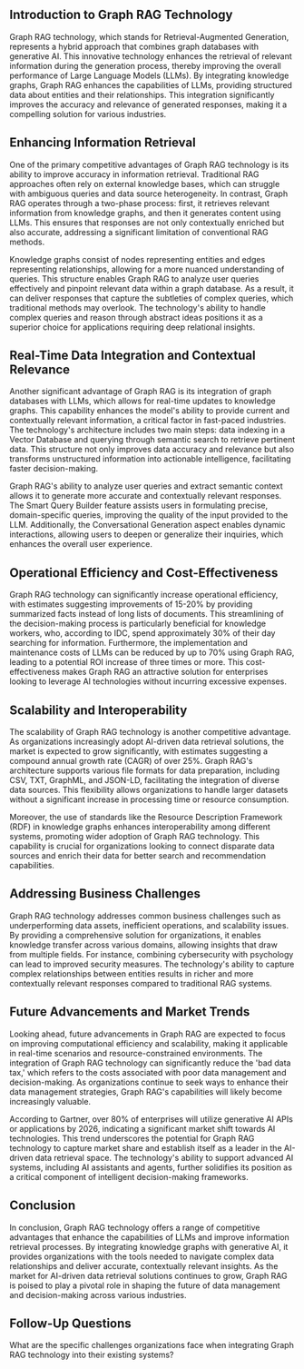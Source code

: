 ## Introduction to Graph RAG Technology
Graph RAG technology, which stands for Retrieval-Augmented Generation, represents a hybrid approach that combines graph databases with generative AI. This innovative technology enhances the retrieval of relevant information during the generation process, thereby improving the overall performance of Large Language Models (LLMs). By integrating knowledge graphs, Graph RAG enhances the capabilities of LLMs, providing structured data about entities and their relationships. This integration significantly improves the accuracy and relevance of generated responses, making it a compelling solution for various industries.

## Enhancing Information Retrieval
One of the primary competitive advantages of Graph RAG technology is its ability to improve accuracy in information retrieval. Traditional RAG approaches often rely on external knowledge bases, which can struggle with ambiguous queries and data source heterogeneity. In contrast, Graph RAG operates through a two-phase process: first, it retrieves relevant information from knowledge graphs, and then it generates content using LLMs. This ensures that responses are not only contextually enriched but also accurate, addressing a significant limitation of conventional RAG methods.

Knowledge graphs consist of nodes representing entities and edges representing relationships, allowing for a more nuanced understanding of queries. This structure enables Graph RAG to analyze user queries effectively and pinpoint relevant data within a graph database. As a result, it can deliver responses that capture the subtleties of complex queries, which traditional methods may overlook. The technology's ability to handle complex queries and reason through abstract ideas positions it as a superior choice for applications requiring deep relational insights.

## Real-Time Data Integration and Contextual Relevance
Another significant advantage of Graph RAG is its integration of graph databases with LLMs, which allows for real-time updates to knowledge graphs. This capability enhances the model's ability to provide current and contextually relevant information, a critical factor in fast-paced industries. The technology's architecture includes two main steps: data indexing in a Vector Database and querying through semantic search to retrieve pertinent data. This structure not only improves data accuracy and relevance but also transforms unstructured information into actionable intelligence, facilitating faster decision-making.

Graph RAG's ability to analyze user queries and extract semantic context allows it to generate more accurate and contextually relevant responses. The Smart Query Builder feature assists users in formulating precise, domain-specific queries, improving the quality of the input provided to the LLM. Additionally, the Conversational Generation aspect enables dynamic interactions, allowing users to deepen or generalize their inquiries, which enhances the overall user experience.

## Operational Efficiency and Cost-Effectiveness
Graph RAG technology can significantly increase operational efficiency, with estimates suggesting improvements of 15-20% by providing summarized facts instead of long lists of documents. This streamlining of the decision-making process is particularly beneficial for knowledge workers, who, according to IDC, spend approximately 30% of their day searching for information. Furthermore, the implementation and maintenance costs of LLMs can be reduced by up to 70% using Graph RAG, leading to a potential ROI increase of three times or more. This cost-effectiveness makes Graph RAG an attractive solution for enterprises looking to leverage AI technologies without incurring excessive expenses.

## Scalability and Interoperability
The scalability of Graph RAG technology is another competitive advantage. As organizations increasingly adopt AI-driven data retrieval solutions, the market is expected to grow significantly, with estimates suggesting a compound annual growth rate (CAGR) of over 25%. Graph RAG's architecture supports various file formats for data preparation, including CSV, TXT, GraphML, and JSON-LD, facilitating the integration of diverse data sources. This flexibility allows organizations to handle larger datasets without a significant increase in processing time or resource consumption.

Moreover, the use of standards like the Resource Description Framework (RDF) in knowledge graphs enhances interoperability among different systems, promoting wider adoption of Graph RAG technology. This capability is crucial for organizations looking to connect disparate data sources and enrich their data for better search and recommendation capabilities.

## Addressing Business Challenges
Graph RAG technology addresses common business challenges such as underperforming data assets, inefficient operations, and scalability issues. By providing a comprehensive solution for organizations, it enables knowledge transfer across various domains, allowing insights that draw from multiple fields. For instance, combining cybersecurity with psychology can lead to improved security measures. The technology's ability to capture complex relationships between entities results in richer and more contextually relevant responses compared to traditional RAG systems.

## Future Advancements and Market Trends
Looking ahead, future advancements in Graph RAG are expected to focus on improving computational efficiency and scalability, making it applicable in real-time scenarios and resource-constrained environments. The integration of Graph RAG technology can significantly reduce the 'bad data tax,' which refers to the costs associated with poor data management and decision-making. As organizations continue to seek ways to enhance their data management strategies, Graph RAG's capabilities will likely become increasingly valuable.

According to Gartner, over 80% of enterprises will utilize generative AI APIs or applications by 2026, indicating a significant market shift towards AI technologies. This trend underscores the potential for Graph RAG technology to capture market share and establish itself as a leader in the AI-driven data retrieval space. The technology's ability to support advanced AI systems, including AI assistants and agents, further solidifies its position as a critical component of intelligent decision-making frameworks.

## Conclusion
In conclusion, Graph RAG technology offers a range of competitive advantages that enhance the capabilities of LLMs and improve information retrieval processes. By integrating knowledge graphs with generative AI, it provides organizations with the tools needed to navigate complex data relationships and deliver accurate, contextually relevant insights. As the market for AI-driven data retrieval solutions continues to grow, Graph RAG is poised to play a pivotal role in shaping the future of data management and decision-making across various industries.

## Follow-Up Questions
What are the specific challenges organizations face when integrating Graph RAG technology into their existing systems?